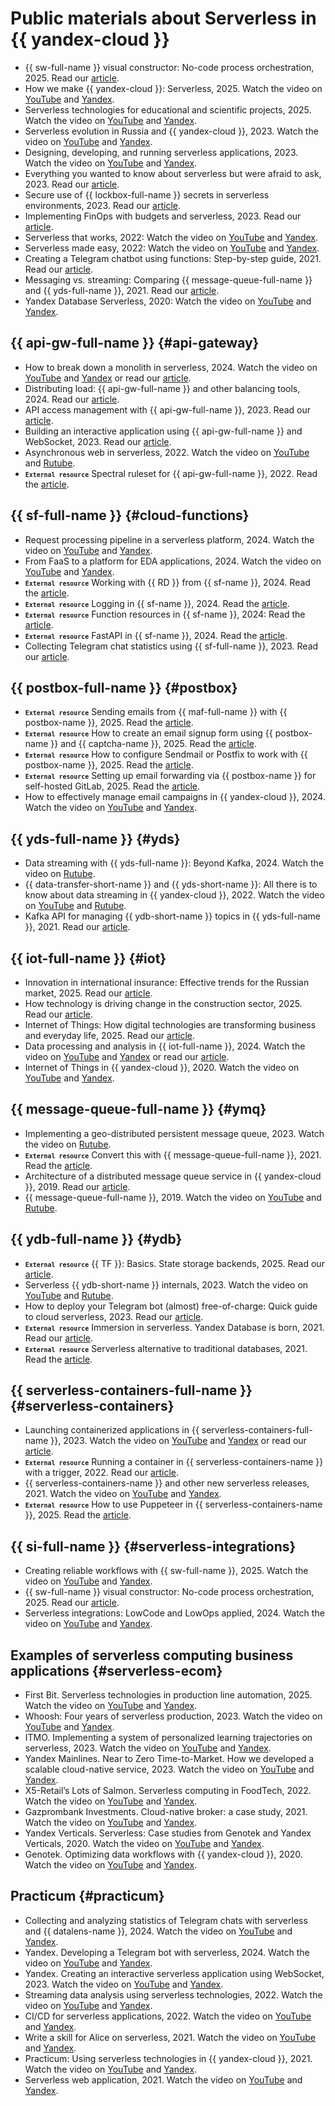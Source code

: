# Public materials about Serverless in {{ yandex-cloud }}

  * {{ sw-full-name }} visual constructor: No-code process orchestration, 2025. Read our [article](https://yandex.cloud/ru/blog/posts/2025/03/yandex-workflows).
  * How we make {{ yandex-cloud }}: Serverless, 2025. Watch the video on [YouTube](https://youtu.be/suaaiq4b4mI) and [Yandex](https://runtime.strm.yandex.ru/player/video/vplvqccrlia7xaxa22nd).
  * Serverless technologies for educational and scientific projects, 2025. Watch the video on [YouTube](https://youtu.be/teZweGlLWEU) and [Yandex](https://runtime.strm.yandex.ru/player/video/vplvvp3kcjgjo2puwdxa).
  * Serverless evolution in Russia and {{ yandex-cloud }}, 2023. Watch the video on [YouTube](https://youtu.be/5CSY-3o6g4Q) and [Yandex](https://runtime.strm.yandex.ru/player/video/vplv34ci7pcgmlrxjpeu).
  * Designing, developing, and running serverless applications, 2023. Watch the video on [YouTube](https://youtu.be/8sRBbkbkRPc) and [Yandex](https://runtime.strm.yandex.ru/player/video/vplvljcsecqyrxkcal7m).
  * Everything you wanted to know about serverless but were afraid to ask, 2023. Read our [article](https://yandex.cloud/ru/blog/posts/2023/11/about-serverless).
  * Secure use of {{ lockbox-full-name }} secrets in serverless environments, 2023. Read our [article](https://yandex.cloud/ru/blog/posts/2023/06/serverless-and-secrets).
  * Implementing FinOps with budgets and serverless, 2023. Read our [article](https://yandex.cloud/ru/blog/posts/2023/01/finops-how-to-save-money).
  * Serverless that works, 2022: Watch the video on [YouTube](https://youtu.be/dPOfjX-cLhE) and [Yandex](https://runtime.strm.yandex.ru/player/video/vplv4i6kyzlzzfo7oumi).
  * Serverless made easy, 2022: Watch the video on [YouTube](https://youtu.be/7gl7ECjXdIs) and [Yandex](https://runtime.strm.yandex.ru/player/video/vplvkv4q5uldhz52ss25).
  * Creating a Telegram chatbot using functions: Step-by-step guide, 2021. Read our [article](https://yandex.cloud/ru/blog/posts/2021/06/telegram-chat-bot).
  * Messaging vs. streaming: Comparing {{ message-queue-full-name }} and {{ yds-full-name }}, 2021. Read our [article](https://yandex.cloud/ru/blog/posts/2021/12/ymq-yds).
  * Yandex Database Serverless, 2020: Watch the video on [YouTube](https://youtu.be/o0-IpbkQKjc) and [Yandex](https://runtime.strm.yandex.ru/player/video/vplvvxkic7x5rumfmdfb).

## {{ api-gw-full-name }} {#api-gateway}

  * How to break down a monolith in serverless, 2024. Watch the video on [YouTube](https://youtu.be/SweyYfCWMMg) and [Yandex](https://runtime.strm.yandex.ru/player/video/vplvbxerqq2tv6emdjez) or read our [article](https://yandex.cloud/ru/blog/posts/2024/07/split-the-monolith-in-serverless).
  * Distributing load: {{ api-gw-full-name }} and other balancing tools, 2024. Read our [article](https://yandex.cloud/ru/blog/posts/2024/04/api-gateway-or-yandex-alb).
  * API access management with {{ api-gw-full-name }}, 2023. Read our [article](https://yandex.cloud/ru/blog/posts/2023/07/yandex-api-gateway-and-jwt-authorizer).
  * Building an interactive application using {{ api-gw-full-name }} and WebSocket, 2023. Read our [article](https://yandex.cloud/ru/blog/posts/2023/04/yandex-api-gateway-and-websocket).
  * Asynchronous web in serverless, 2022. Watch the video on [YouTube](https://youtu.be/tRWP9WLKZTk) and [Rutube](https://rutube.ru/video/cd7092f3857411096169f8776edee975/).
  * <code><b><small>External resource</small></b></code> Spectral ruleset for {{ api-gw-full-name }}, 2022. Read the [article](https://nikolaymatrosov.ru/2022-04-27-Spectral-Ruleset-for-Yandex-Cloud-API-Gateway).

## {{ sf-full-name }} {#cloud-functions}

  * Request processing pipeline in a serverless platform, 2024. Watch the video on [YouTube](https://youtu.be/KOxfeiK6kJI) and [Yandex](https://runtime.strm.yandex.ru/player/video/vplvw5f3pnscc2kcxng2).
  * From FaaS to a platform for EDA applications, 2024. Watch the video on [YouTube](https://youtu.be/xUK5IIxkHGI) and [Yandex](https://runtime.strm.yandex.ru/player/video/vplvc7mkuxy7tnqgrebc).
  * <code><b><small>External resource</small></b></code> Working with {{ RD }} from {{ sf-name }}, 2024. Read the [article](https://nikolaymatrosov.ru/2024-11-17-Call-Redis-from-Serverless-functions).
  * <code><b><small>External resource</small></b></code> Logging in {{ sf-name }}, 2024. Read the [article](https://nikolaymatrosov.ru/2024-01-09-Logs-in-Functions).
  * <code><b><small>External resource</small></b></code> Function resources in {{ sf-name }}, 2024: Read the [article](https://nikolaymatrosov.ru/2024-04-11-Too-many-open-files).
  * <code><b><small>External resource</small></b></code> FastAPI in {{ sf-name }}, 2024. Read the [article](https://nikolaymatrosov.ru/2024-09-21-FastAPI-in-Serverless-Function).
  * Collecting Telegram chat statistics using {{ sf-full-name }}, 2023. Read our [article](https://yandex.cloud/ru/blog/posts/2023/04/telegram-chat-analytics).

## {{ postbox-full-name }} {#postbox}

  * <code><b><small>External resource</small></b></code> Sending emails from {{ maf-full-name }} with {{ postbox-name }}, 2025. Read the [article](https://nikolaymatrosov.ru/2025-04-22-Send-emails-from-Managed-Apache-Airflow-with-Postbox).
  * <code><b><small>External resource</small></b></code> How to create an email signup form using {{ postbox-name }} and {{ captcha-name }}, 2025. Read the [article](https://nikolaymatrosov.ru/2025-02-23-Building-email-signup-form-with-Yandex-Cloud-Postbox-and-SmartCaptcha).
  * <code><b><small>External resource</small></b></code> How to configure Sendmail or Postfix to work with {{ postbox-name }}, 2025. Read the [article](https://nikolaymatrosov.ru/2025-01-29-Configure-Sendmail-to-work-with-Postbox).
  * <code><b><small>External resource</small></b></code> Setting up email forwarding via {{ postbox-name }} for self-hosted GitLab, 2025. Read the [article](https://nikolaymatrosov.ru/2025-01-25-Postbox-as-mail-relay-for-Self-hosted-GitLab).
  * How to effectively manage email campaigns in {{ yandex-cloud }}, 2024. Watch the video on [YouTube](https://youtu.be/aYvSkr_QL3E) and [Yandex](https://runtime.strm.yandex.ru/player/video/vplvhlpuuludgflxggqb).

## {{ yds-full-name }} {#yds} 

  * Data streaming with {{ yds-full-name }}: Beyond Kafka, 2024. Watch the video on [Rutube](https://rutube.ru/video/5a4065b77ee694f6c0c6092329d64f32/).
  * {{ data-transfer-short-name }} and {{ yds-short-name }}: All there is to know about data streaming in {{ yandex-cloud }}, 2022. Watch the video on [YouTube](https://www.youtube.com/watch?v=1tjrAPSLb_s) and [Rutube](https://rutube.ru/video/c6be33ad5753c41e5e1d37844cc54150/).
  * Kafka API for managing {{ ydb-short-name }} topics in {{ yds-full-name }}, 2021. Read our [article](https://habr.com/ru/companies/yandex_cloud_and_infra/articles/873478/).

## {{ iot-full-name }} {#iot}

  * Innovation in international insurance: Effective trends for the Russian market, 2025. Read our [article](https://yandex.cloud/ru/blog/innovations-in-insurance).
  * How technology is driving change in the construction sector, 2025. Read our [article](https://yandex.cloud/ru/blog/posts/2025/04/technologies-in-construction).
  * Internet of Things: How digital technologies are transforming business and everyday life, 2025. Read our [article](https://yandex.cloud/ru/blog/posts/2025/04/iot-guide).
  * Data processing and analysis in {{ iot-full-name }}, 2024. Watch the video on [YouTube](https://youtu.be/bw5Sp4FQlFw) and [Yandex](https://runtime.strm.yandex.ru/player/video/vplvsgxrh6zclsub733q) or read our [article](https://yandex.cloud/ru/blog/posts/2024/07/data-processing-in-yandex-iot-core).
  * Internet of Things in {{ yandex-cloud }}, 2020. Watch the video on [YouTube](https://youtu.be/A9ORCdSHv4Q) and [Yandex](https://runtime.strm.yandex.ru/player/video/vplvxzjghhppi4xgvlrd).

## {{ message-queue-full-name }} {#ymq}

  * Implementing a geo-distributed persistent message queue, 2023. Watch the video on [Rutube](https://rutube.ru/video/3932f7ee2e23f3aa2b71f52acc68e6d5/).
  * <code><b><small>External resource</small></b></code> Convert this with {{ message-queue-full-name }}, 2021. Read the [article](https://habr.com/ru/articles/595069/).
  * Architecture of a distributed message queue service in {{ yandex-cloud }}, 2019. Read our [article](https://habr.com/ru/companies/yandex/articles/455642/).
  * {{ message-queue-full-name }}, 2019. Watch the video on [YouTube](https://www.youtube.com/watch?v=hWHjOwuj-9A) and [Rutube](https://rutube.ru/video/eb0f7d8f0e17b8b46ba907e8476d1c7d/).

## {{ ydb-full-name }} {#ydb}

  * <code><b><small>External resource</small></b></code> {{ TF }}: Basics. State storage backends, 2025. Read our [article](https://ru.hexlet.io/courses/terraform-basics/lessons/remote-state/theory_unit).
  * Serverless {{ ydb-short-name }} internals, 2023. Watch the video on [YouTube](https://www.youtube.com/watch?v=aL9NHR0i0Xs) and [Rutube](https://rutube.ru/video/cd00829cf8c814c94d4c422b030df1ec/).
  * How to deploy your Telegram bot (almost) free-of-charge: Quick guide to cloud serverless, 2023. Read our [article](https://www.pvsm.ru/oblachny-e-servisy/384952).
  * <code><b><small>External resource</small></b></code> Immersion in serverless. Yandex Database is born, 2021. Read our [article](https://habr.com/ru/articles/552032/).
  * <code><b><small>External resource</small></b></code> Serverless alternative to traditional databases, 2021. Read the [article](https://www.osp.ru/os/2021/01/13055826).

## {{ serverless-containers-full-name }} {#serverless-containers}

  * Launching containerized applications in {{ serverless-containers-full-name }}, 2023. Watch the video on [YouTube](https://youtu.be/OVFAjzGDU5w) and [Yandex](https://runtime.strm.yandex.ru/player/video/vplvb2sbdl54xhhbrmkw) or read our [article](https://yandex.cloud/ru/blog/posts/2023/09/applications-in-serverless-containers).
  * <code><b><small>External resource</small></b></code> Running a container in {{ serverless-containers-name }} with a trigger, 2022. Read our [article](https://nikolaymatrosov.ru/2022-07-24-Use-Trigger-with-Serverless-Container).
  * {{ serverless-containers-name }} and other new serverless releases, 2021. Watch the video on [YouTube](https://youtu.be/cwi8hvYSDFI) and [Yandex](https://runtime.strm.yandex.ru/player/video/vplvfleteamx53wtdmhr).
  * <code><b><small>External resource</small></b></code> How to use Puppeteer in {{ serverless-containers-name }}, 2025. Read the [article](https://nikolaymatrosov.ru/2025-02-01-Puppeteer-in-Yandex-Cloud-Serverless-container).

## {{ si-full-name }} {#serverless-integrations}

  * Creating reliable workflows with {{ sw-full-name }}, 2025. Watch the video on [YouTube](https://youtube.com/live/pdH6cHRzJtc) and [Yandex](https://runtime.strm.yandex.ru/player/episode/vpleszm5yapipi4cqmkk).
  * {{ sw-full-name }} visual constructor: No-code process orchestration, 2025. Read our [article](https://yandex.cloud/ru/blog/posts/2025/03/yandex-workflows).
  * Serverless integrations: LowCode and LowOps applied, 2024. Watch the video on [YouTube](https://youtu.be/BLlmaHx_Mu0) and [Yandex](https://runtime.strm.yandex.ru/player/video/vplv5rf75k4fz5cc763n).    

## Examples of serverless computing business applications {#serverless-ecom}

  * First Bit. Serverless technologies in production line automation, 2025. Watch the video on [YouTube](https://youtu.be/4qGrj5k9kKc) and [Yandex](https://runtime.strm.yandex.ru/player/video/vplvmbin6nti7zjtgzfg).
  * Whoosh: Four years of serverless production, 2023. Watch the video on [YouTube](https://youtu.be/CskI8Z_z4cw) and [Yandex](https://runtime.strm.yandex.ru/player/video/vplvgfvhp4aiwim2bqq5).
  * ITMO. Implementing a system of personalized learning trajectories on serverless, 2023. Watch the video on [YouTube](https://youtu.be/DcDamMSpFyc) and [Yandex](https://runtime.strm.yandex.ru/player/video/vplvqvtz2sexdtm5njpv).
  * Yandex Mainlines. Near to Zero Time-to-Market. How we developed a scalable cloud-native service, 2023. Watch the video on [YouTube](https://youtu.be/v14wSKn7A4A) and [Yandex](https://runtime.strm.yandex.ru/player/video/vplvu5oc5b5gjxwwss46).
  * X5-Retail’s Lots of Salmon. Serverless computing in FoodTech, 2022. Watch the video on [YouTube](https://youtu.be/TT7Y_BU1qOc) and [Yandex](https://runtime.strm.yandex.ru/player/video/vplvqug7zhlpt2ngi225).
  * Gazprombank Investments. Cloud-native broker: a case study, 2021. Watch the video on [YouTube](https://youtu.be/FYirAI6Q6HU) and [Yandex](https://runtime.strm.yandex.ru/player/video/vplvrs37oxnvkhbecf3c).
  * Yandex Verticals. Serverless: Case studies from Genotek and Yandex Verticals, 2020. Watch the video on [YouTube](https://youtu.be/-ciKr149XGA) and [Yandex](https://runtime.strm.yandex.ru/player/video/vplv2by75in3cau4ulfn).
  * Genotek. Optimizing data workflows with {{ yandex-cloud }}, 2020. Watch the video on [YouTube](https://youtu.be/v3KyZbz9lEE) and [Yandex](https://runtime.strm.yandex.ru/player/video/vplvwfdidxlbh7sxqoi4).

## Practicum {#practicum}

  * Collecting and analyzing statistics of Telegram chats with serverless and {{ datalens-name }}, 2024. Watch the video on [YouTube](https://youtu.be/IhfHNGVqTxI) and [Yandex](https://runtime.strm.yandex.ru/player/video/vplvab7hi47pjptkze2v).
  * Yandex. Developing a Telegram bot with serverless, 2024. Watch the video on [YouTube](https://youtu.be/fK3dYUKWRm8) and [Yandex](https://runtime.strm.yandex.ru/player/video/vplvcvq7yyfp3hrayzk5).
  * Yandex. Creating an interactive serverless application using WebSocket, 2023. Watch the video on [YouTube](https://youtu.be/H3o-KkgAqyo) and [Yandex](https://runtime.strm.yandex.ru/player/video/vplvmtzu3rscfjs5dvx3).
  * Streaming data analysis using serverless technologies, 2022. Watch the video on [YouTube](https://youtu.be/CY8PHwW6oKE) and [Yandex](https://runtime.strm.yandex.ru/player/video/vplvojmc2lws4nu4lnkc).
  * CI/CD for serverless applications, 2022. Watch the video on [YouTube](https://youtu.be/NKhKuQhSktU) and [Yandex](https://runtime.strm.yandex.ru/player/video/vplv3svwpoyrhasxs5qv).
  * Write a skill for Alice on serverless, 2021. Watch the video on [YouTube](https://youtu.be/PMWMDTBKFAc) and [Yandex](https://runtime.strm.yandex.ru/player/video/vplvcqfnu5hnoyz7gbe7).
  * Practicum: Using serverless technologies in {{ yandex-cloud }}, 2021. Watch the video on [YouTube](https://youtu.be/9qiWxnHeiEM) and [Yandex](https://runtime.strm.yandex.ru/player/video/vplv7uq4yhmaoisrkvx2).
  * Serverless web application, 2021. Watch the video on [YouTube](https://youtu.be/xlGp0jMKT_U) and [Yandex](https://runtime.strm.yandex.ru/player/video/vplv44gys25ucyqc65az). 
